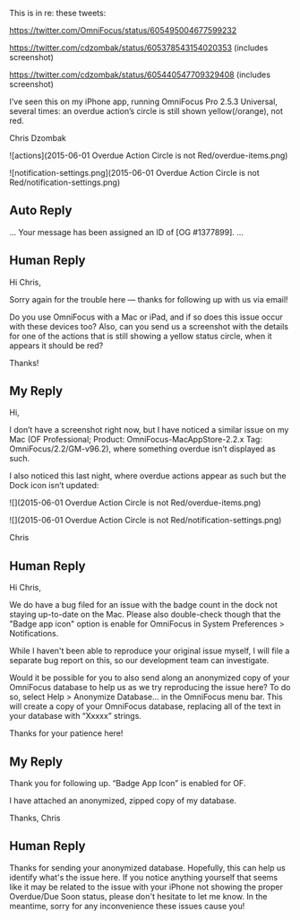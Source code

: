 This is in re: these tweets:

https://twitter.com/OmniFocus/status/605495004677599232

https://twitter.com/cdzombak/status/605378543154020353 (includes screenshot)

https://twitter.com/cdzombak/status/605440547709329408 (includes screenshot)

I’ve seen this on my iPhone app, running OmniFocus Pro 2.5.3 Universal, several times: an overdue action’s circle is still shown yellow(/orange), not red.

Chris Dzombak

![actions](2015-06-01 Overdue Action Circle is not Red/overdue-items.png)

![notification-settings.png](2015-06-01 Overdue Action Circle is not Red/notification-settings.png)

## Auto Reply

…
Your message has been assigned an ID of [OG #1377899].
…

## Human Reply

Hi Chris,

Sorry again for the trouble here — thanks for following up with us via email!

Do you use OmniFocus with a Mac or iPad, and if so does this issue occur with these devices too? Also, can you send us a screenshot with the details for one of the actions that is still showing a yellow status circle, when it appears it should be red?

Thanks!

## My Reply

Hi,

I don’t have a screenshot right now, but I have noticed a similar issue on my Mac (OF Professional; Product: OmniFocus-MacAppStore-2.2.x Tag: OmniFocus/2.2/GM-v96.2), where something overdue isn’t displayed as such.

I also noticed this last night, where overdue actions appear as such but the Dock icon isn’t updated:

![](2015-06-01 Overdue Action Circle is not Red/overdue-items.png)

![](2015-06-01 Overdue Action Circle is not Red/notification-settings.png)

Chris

## Human Reply

Hi Chris,

We do have a bug filed for an issue with the badge count in the dock not staying up-to-date on the Mac. Please also double-check though that the "Badge app icon" option is enable for OmniFocus in System Preferences > Notifications.

While I haven't been able to reproduce your original issue myself, I will file a separate bug report on this, so our development team can investigate. 

Would it be possible for you to also send along an anonymized copy of your OmniFocus database to help us as we try reproducing the issue here?  To do so, select Help > Anonymize Database… in the OmniFocus menu bar. This will create a copy of your OmniFocus database, replacing all of the text in your database with “Xxxxx” strings. 

Thanks for your patience here!

## My Reply

Thank you for following up. “Badge App Icon” is enabled for OF.

I have attached an anonymized, zipped copy of my database.

Thanks,
Chris

## Human Reply

Thanks for sending your anonymized database. Hopefully, this can help us identify what's the issue here. If you notice anything yourself that seems like it may be related to the issue with your iPhone not showing the proper Overdue/Due Soon status, please don't hesitate to let me know. In the meantime, sorry for any inconvenience these issues cause you!
